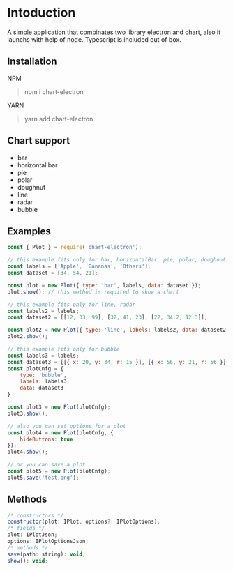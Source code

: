 # Intoduction
A simple application that combinates two library electron and chart, also it launchs with help of node. Typescript is included out of box.

## Installation
NPM
> npm i chart-electron

YARN
> yarn add chart-electron

## Chart support
* bar
* horizontal bar
* pie
* polar
* doughnut
* line
* radar
* bubble

## Examples
```js
const { Plot } = require('chart-electron');

// this example fits only for bar, horizontalBar, pie, polar, doughnut
const labels = ['Apple', 'Bananas', 'Others'];
const dataset = [34, 54, 21];

const plot = new Plot({ type: 'bar', labels, data: dataset });
plot.show(); // this method is required to show a chart

// this example fits only for line, radar
const labels2 = labels;
const dataset2 = [[12, 33, 99], [32, 41, 23], [22, 34.2, 12.3]];

const plot2 = new Plot({ type: 'line', labels: labels2, data: dataset2 });
plot2.show();

// this example fits only for bubble
const labels3 = labels;
const dataset3 = [[{ x: 20, y: 34, r: 15 }], [{ x: 56, y: 21, r: 56 }], [{ x: 43, y: 67, r: 36 }, { x: 11, y: 21, r: 78 }]];
const plotCnfg = {
    type: 'bubble',
    labels: labels3,
    data: dataset3
}

const plot3 = new Plot(plotCnfg);
plot3.show();

// also you can set options for a plot
const plot4 = new Plot(plotCnfg, {
    hideButtons: true
});
plot4.show();

// or you can save a plot
const plot5 = new Plot(plotCnfg);
plot5.save('test.png');
```

## Methods
```js
/* constructors */
constructor(plot: IPlot, options?: IPlotOptions);
/* fields */
plot: IPlotJson;
options: IPlotOptionsJson;
/* methods */
save(path: string): void;
show(): void;
```